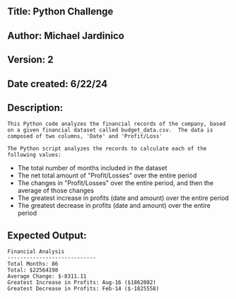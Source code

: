 ## Title: Python Challenge
## Author: Michael Jardinico
## Version: 2
## Date created: 6/22/24

## Description:
`This Python code analyzes the financial records of the company, based on a given financial dataset called budget_data.csv.  The data is composed of two columns, 'Date' and 'Profit/Loss'`

`The Python script analyzes the records to calculate each of the following values:`
- The total number of months included in the dataset
- The net total amount of "Profit/Losses" over the entire period
- The changes in "Profit/Losses" over the entire period, and then the average of those changes
- The greatest increase in profits (date and amount) over the entire period
- The greatest decrease in profits (date and amount) over the entire period

## Expected Output:

```
Financial Analysis
----------------------------
Total Months: 86
Total: $22564198
Average Change: $-8311.11
Greatest Increase in Profits: Aug-16 ($1862002)
Greatest Decrease in Profits: Feb-14 ($-1825558)
```
